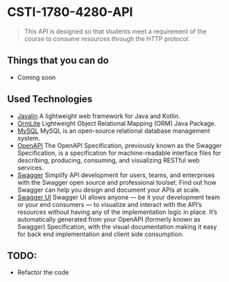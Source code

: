 CSTI-1780-4280-API
====================

> This API is designed so that students meet a requirement of the course to consume resources through the HTTP protocol.

## Things that you can do

- Coming soon

## Used Technologies

- [Javalin](https://javalin.io/) A lightweight web framework for Java and Kotlin.
- [OrmLite](https://ormlite.com/) Lightweight Object Relational Mapping (ORM) Java Package.
- [MySQL](https://www.mysql.com/) MySQL is an open-source relational database management system.
- [OpenAPI](https://www.openapis.org/) The OpenAPI Specification, previously known as the Swagger Specification, is a specification for machine-readable interface files for describing, producing, consuming, and visualizing RESTful web services.
- [Swagger](https://swagger.io/) Simplify API development for users, teams, and enterprises with the Swagger open source and professional toolset. Find out how Swagger can help you design and document your APIs at scale.
- [Swagger UI](https://swagger.io/tools/swagger-ui/) Swagger UI allows anyone — be it your development team or your end consumers — to visualize and interact with the API’s resources without having any of the implementation logic in place. It’s automatically generated from your OpenAPI (formerly known as Swagger) Specification, with the visual documentation making it easy for back end implementation and client side consumption.

## TODO:

* Refactor the code
